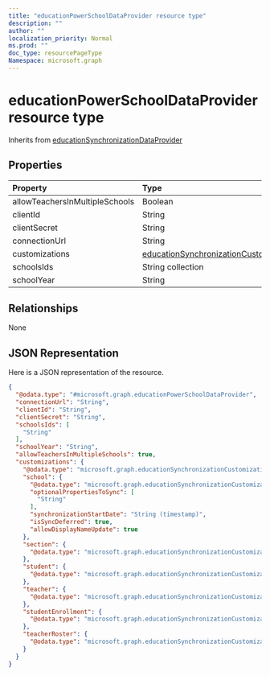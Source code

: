 ```yaml
---
title: "educationPowerSchoolDataProvider resource type"
description: ""
author: ""
localization_priority: Normal
ms.prod: ""
doc_type: resourcePageType
Namespace: microsoft.graph
---
```



# educationPowerSchoolDataProvider resource type




Inherits from [educationSynchronizationDataProvider](../resources/educationSynchronizationDataProvider.md)

## Properties
|Property|Type|Description|
|:---|:---|:---|
|allowTeachersInMultipleSchools|Boolean||
|clientId|String||
|clientSecret|String||
|connectionUrl|String||
|customizations|[educationSynchronizationCustomizations](../resources/educationSynchronizationCustomizations.md)||
|schoolsIds|String collection||
|schoolYear|String||

## Relationships
None

## JSON Representation
Here is a JSON representation of the resource.
<!-- {
  "blockType": "resource",
  "@odata.type": "microsoft.graph.educationPowerSchoolDataProvider"
}
-->
``` json
{
  "@odata.type": "#microsoft.graph.educationPowerSchoolDataProvider",
  "connectionUrl": "String",
  "clientId": "String",
  "clientSecret": "String",
  "schoolsIds": [
    "String"
  ],
  "schoolYear": "String",
  "allowTeachersInMultipleSchools": true,
  "customizations": {
    "@odata.type": "microsoft.graph.educationSynchronizationCustomizations",
    "school": {
      "@odata.type": "microsoft.graph.educationSynchronizationCustomization",
      "optionalPropertiesToSync": [
        "String"
      ],
      "synchronizationStartDate": "String (timestamp)",
      "isSyncDeferred": true,
      "allowDisplayNameUpdate": true
    },
    "section": {
      "@odata.type": "microsoft.graph.educationSynchronizationCustomization"
    },
    "student": {
      "@odata.type": "microsoft.graph.educationSynchronizationCustomization"
    },
    "teacher": {
      "@odata.type": "microsoft.graph.educationSynchronizationCustomization"
    },
    "studentEnrollment": {
      "@odata.type": "microsoft.graph.educationSynchronizationCustomization"
    },
    "teacherRoster": {
      "@odata.type": "microsoft.graph.educationSynchronizationCustomization"
    }
  }
}
```

